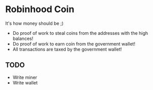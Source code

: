 # Robinhood Coin

It's how money should be ;)

* Do proof of work to steal coins from the addresses with the high balances!
* Do proof of work to earn coin from the government wallet!
* All transactions are taxed by the government wallet!

## TODO

* Write miner
* Write wallet
